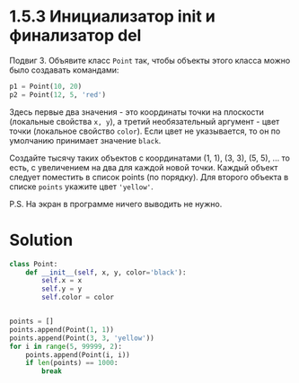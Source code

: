 # 1.5.3 Инициализатор __init__ и финализатор __del__

Подвиг 3. Объявите класс `Point` так, чтобы объекты этого класса можно было создавать командами:

```python
p1 = Point(10, 20)
p2 = Point(12, 5, 'red')
```

Здесь первые два значения - это координаты точки на плоскости (локальные свойства `x, y`), а третий необязательный
аргумент - цвет точки (локальное свойство `color`). Если цвет не указывается, то он по умолчанию принимает
значение `black`.

Создайте тысячу таких объектов с координатами (1, 1), (3, 3), (5, 5), ... то есть, с увеличением на два для каждой новой
точки. Каждый объект следует поместить в список points (по порядку). Для второго объекта в списке `points` укажите
цвет `'yellow'`.

P.S. На экран в программе ничего выводить не нужно.

# Solution

```python
class Point:
    def __init__(self, x, y, color='black'):
        self.x = x
        self.y = y
        self.color = color


points = []
points.append(Point(1, 1))
points.append(Point(3, 3, 'yellow'))
for i in range(5, 99999, 2):
    points.append(Point(i, i))
    if len(points) == 1000:
        break
```
